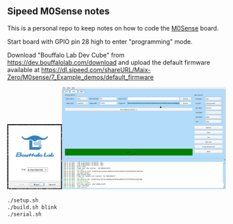 ## Sipeed M0Sense notes

This is a personal repo to keep notes on how to code the [M0Sense](https://wiki.sipeed.com/hardware/en/maixzero/sense/maix_zero_sense.html) board.

Start board with GPIO pin 28 high to enter "programming" mode.

Download "Bouffalo Lab Dev Cube" from https://dev.bouffalolab.com/download and upload the default firmware available at https://dl.sipeed.com/shareURL/Maix-Zero/M0sense/7_Example_demos/default_firmware

<img src="./assets/settings_1.png" width=25%><img src="./assets/settings_2.png" width=75%>

```
./setup.sh
./build.sh blink
./serial.sh
```